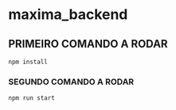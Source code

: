 # maxima_backend

## PRIMEIRO COMANDO A RODAR
```
npm install
```

### SEGUNDO COMANDO A RODAR
```
npm run start
```